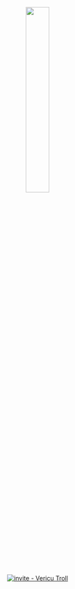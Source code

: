 <p align="center">
  <img src="https://i.ibb.co/dLkFJb2/Untitled-1.png" width="33%" />
</p>

<div align="center">
</div>
<div align="center">
<a href="https://discord.com/api/oauth2/authorize?client_id=995901001246724126&permissions=518855712065&scope=bot%20applications.commands" title="Invite Vericu Troll"><img src="https://img.shields.io/badge/invite-Vericu%20Troll-blue" alt="invite - Vericu Troll"></a>

</div>
